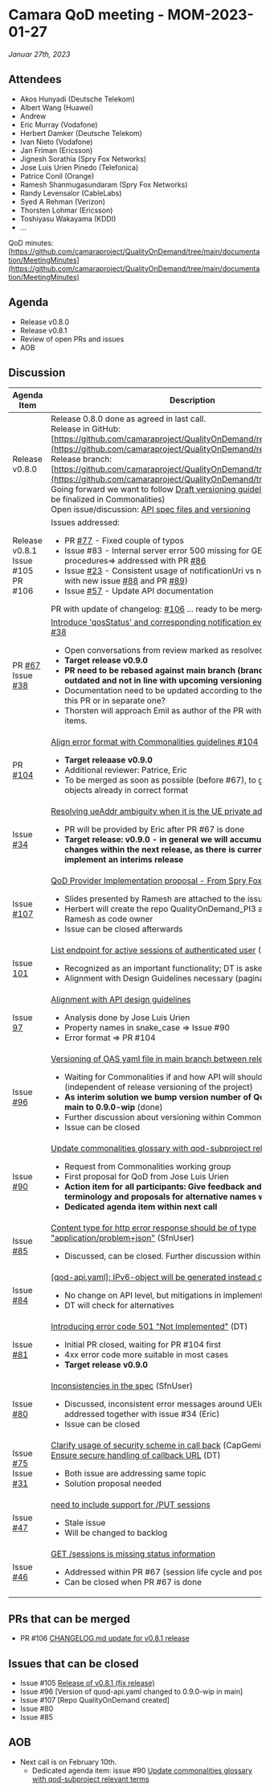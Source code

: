 # Camara QoD meeting - MOM-2023-01-27

*Januar 27th, 2023*

## Attendees

* Akos Hunyadi (Deutsche Telekom)
* Albert Wang (Huawei)
* Andrew
* Eric Murray (Vodafone)
* Herbert Damker (Deutsche Telekom)
* Ivan Nieto (Vodafone)
* Jan Friman (Ericsson)
* Jignesh Sorathia (Spry Fox Networks)
* Jose Luis Urien Pinedo (Telefonica)
* Patrice Conil (Orange)
* Ramesh Shanmugasundaram (Spry Fox Networks)
* Randy Levensalor (CableLabs)
* Syed A Rehman (Verizon)
* Thorsten Lohmar (Ericsson)
* Toshiyasu Wakayama (KDDI)
* ...

QoD minutes: [https://github.com/camaraproject/QualityOnDemand/tree/main/documentation/MeetingMinutes](https://github.com/camaraproject/QualityOnDemand/tree/main/documentation/MeetingMinutes)

## Agenda

* Release v0.8.0
* Release v0.8.1
* Review of open PRs and issues
* AOB

## Discussion

| Agenda Item | Description |
| ----------- | ----------- |
| Release v0.8.0 | Release 0.8.0 done as agreed in last call.<br>Release in GitHub: [https://github.com/camaraproject/QualityOnDemand/releases/tag/v0.8.0](https://github.com/camaraproject/QualityOnDemand/releases/tag/v0.8.0)<br>Release branch: [https://github.com/camaraproject/QualityOnDemand/tree/release-0.8.0](https://github.com/camaraproject/QualityOnDemand/tree/release-0.8.0)<br>Going forward we want to follow [Draft versioning guidelines doc](https://github.com/camaraproject/WorkingGroups/pull/123) (need to be finalized in Commonalities)<br>Open issue/discussion: [API spec files and versioning](https://github.com/camaraproject/WorkingGroups/discussions/137) |
| Release v0.8.1<br>Issue #105<br>PR #106 | Issues addressed:<ul><li>PR [#77](https://github.com/camaraproject/QualityOnDemand/pull/77) \- Fixed couple of typos</li><li>Issue #83 - Internal server error 500 missing for GET & DELETE procedures=> addressed with PR [#86](https://github.com/camaraproject/QualityOnDemand/pull/86)</li><li>Issue [#23](https://github.com/camaraproject/QualityOnDemand/issues/23) \- Consistent usage of notificationUri vs notificationUrldone with new issue [#88](https://github.com/camaraproject/QualityOnDemand/issues/88) and PR [#89](https://github.com/camaraproject/QualityOnDemand/pull/89))</li><li>Issue [#57](https://github.com/camaraproject/QualityOnDemand/issues/57) \- Update API documentation</li></ul>PR with update of changelog: [#106](https://github.com/camaraproject/QualityOnDemand/pull/106) ... ready to be merged (and done). |
| PR [#67](https://github.com/camaraproject/QualityOnDemand/pull/67)<br>Issue [#38](https://github.com/camaraproject/QualityOnDemand/issues/38) | [Introduce 'qosStatus' and corresponding notification event to fix issue #38](https://github.com/camaraproject/QualityOnDemand/pull/67)<ul><li>Open conversations from review marked as resolved (Emil)</li><li>**Target release v0.9.0**</li><li>**PR need to be rebased against main branch** **(branch dev-0.9.0 outdated and not in line with upcoming versioning guidelines)**</li><li>Documentation need to be updated according to the changes - within this PR or in separate one?</li><li>Thorsten will approach Emil as author of the PR with the above action items.</li></ul> |
| PR [#104](https://github.com/camaraproject/QualityOnDemand/pull/104) | [Align error format with Commonalities guidelines #104](https://github.com/camaraproject/QualityOnDemand/pull/104)<ul><li>**Target releaase v0.9.0**</li><li>Additional reviewer: Patrice, Eric</li><li>To be merged as soon as possible (before #67), to get new error objects already in correct format</li></ul> |
| Issue [#34](https://github.com/camaraproject/QualityOnDemand/issues/34) | [Resolving ueAddr ambiguity when it is the UE private address](https://github.com/camaraproject/QualityOnDemand/issues/34)<ul><li>PR will be provided by Eric after PR #67 is done</li><li>**Target release: v0.9.0 - in general we will accumulate multiple changes within the next release, as there is currently no interest to implement an interims release**</li></ul> |
| Issue [#107](https://github.com/camaraproject/QualityOnDemand/issues/107) | [QoD Provider Implementation proposal - From Spry Fox Networks](https://github.com/camaraproject/QualityOnDemand/issues/107)<ul><li>Slides presented by Ramesh are attached to the issue</li><li>Herbert will create the repo QualityOnDemand\_PI3 and will initially add Ramesh as code owner</li><li>Issue can be closed afterwards</li></ul> |
| Issue [101](https://github.com/camaraproject/QualityOnDemand/issues/101) | [List endpoint for active sessions of authenticated user](https://github.com/camaraproject/QualityOnDemand/issues/101) (DT)<ul><li>Recognized as an important functionality; DT is asked to provide a PR</li><li>Alignment with Design Guidelines necessary (pagination)</li></ul> |
| Issue [97](https://github.com/camaraproject/QualityOnDemand/issues/97) | [Alignment with API design guidelines](https://github.com/camaraproject/QualityOnDemand/issues/97)<ul><li>Analysis done by Jose Luis Urien</li><li>Property names in snake\_case => Issue #90</li><li>Error format => PR #104</li></ul> |
| Issue [#96](https://github.com/camaraproject/QualityOnDemand/issues/96) | [Versioning of OAS yaml file in main branch between releases](https://github.com/camaraproject/QualityOnDemand/issues/96)<ul><li>Waiting for Commonalities if and how API will should be versioned (independent of release versioning of the project)</li><li>**As interim solution we bump version number of QoD-API.yaml in main to 0.9.0-wip** (done)</li><li>Further discussion about versioning within Commonalities</li><li>Issue can be closed</li></ul> |
| Issue [#90](https://github.com/camaraproject/QualityOnDemand/issues/90) | [Update commonalities glossary with qod-subproject relevant terms](https://github.com/camaraproject/QualityOnDemand/issues/90)<ul><li>Request from Commonalities working group</li><li>First proposal for QoD from Jose Luis Urien</li><li>**Action item for all participants: Give feedback and opinions on the terminology and proposals for alternative names within the issue**</li><li>**Dedicated agenda item within next call**</li></ul> |
| Issue [#85](https://github.com/camaraproject/QualityOnDemand/issues/85) | [Content type for http error response should be of type "application/problem+json"](https://github.com/camaraproject/QualityOnDemand/issues/85) (SfnUser)<ul><li>Discussed, can be closed. Further discussion within Commanalities.</li></ul> |
| Issue [#84](https://github.com/camaraproject/QualityOnDemand/issues/85) | [\[qod-api.yaml\]: IPv6-object will be generated instead of a String](https://github.com/camaraproject/QualityOnDemand/issues/84) (DT)<ul><li>No change on API level, but mitigations in implementations?</li><li>DT will check for alternatives</li></ul> |
| Issue [#81](https://github.com/camaraproject/QualityOnDemand/issues/81) | [Introducing error code 501 "Not Implemented"](https://github.com/camaraproject/QualityOnDemand/issues/81) (DT)<ul><li>Initial PR closed, waiting for PR #104 first</li><li>4xx error code more suitable in most cases</li><li>**Target release v0.9.0**</li></ul> |
| Issue [#80](https://github.com/camaraproject/QualityOnDemand/issues/80) | [Inconsistencies in the spec](https://github.com/camaraproject/QualityOnDemand/issues/80) (SfnUser)<ul><li>Discussed, inconsistent error messages around UEId can be addressed together with issue #34 (Eric)</li><li>Issue can be closed</li></ul> |
| Issue [#75](https://github.com/camaraproject/QualityOnDemand/issues/75)<br>Issue [#31](https://github.com/camaraproject/QualityOnDemand/issues/31) | [Clarify usage of security scheme in call back](https://github.com/camaraproject/QualityOnDemand/issues/75) (CapGemini)<br>[Ensure secure handling of callback URL](https://github.com/camaraproject/QualityOnDemand/issues/31) (DT)<ul><li>Both issue are addressing same topic</li><li>Solution proposal needed</li></ul> |
| Issue [#47](https://github.com/camaraproject/QualityOnDemand/issues/47) | [need to include support for /PUT sessions](https://github.com/camaraproject/QualityOnDemand/issues/47)<ul><li>Stale issue</li><li>Will be changed to backlog</li></ul> |
| Issue [#46](https://github.com/camaraproject/QualityOnDemand/issues/46) | [GET /sessions is missing status information](https://github.com/camaraproject/QualityOnDemand/issues/46)<ul><li>Addressed within PR #67 (session life cycle and possible states)</li><li>Can be closed when PR #67 is done</li></ul> |

## PRs that can be merged

* PR #106 [CHANGELOG.md update for v0.8.1 release](https://github.com/camaraproject/QualityOnDemand/pull/106)

## Issues that can be closed

* Issue #105 [Release of v0.8.1 (fix release)](https://github.com/camaraproject/QualityOnDemand/issues/105)
* Issue #96 [Version of quod-api.yaml changed to 0.9.0-wip in main]
* Issue #107 [Repo QualityOnDemand created]
* Issue #80
* Issue #85

## AOB

* Next call is on February 10th.
    * Dedicated agenda item: issue #90 [Update commonalities glossary with qod-subproject relevant terms](https://github.com/camaraproject/QualityOnDemand/issues/90)